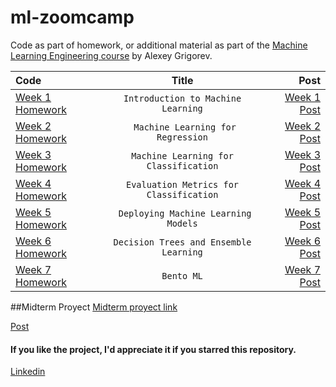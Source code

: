 # ml-zoomcamp

Code as part of homework, or additional material as part of the [Machine Learning Engineering course](https://github.com/alexeygrigorev/mlbookcamp-code/tree/master/course-zoomcamp) by Alexey Grigorev.

| Code                                                                                         |                  Title                  |                                                                                     Post |
| :------------------------------------------------------------------------------------------- | :-------------------------------------: | ---------------------------------------------------------------------------------------: |
| [Week 1 Homework](https://github.com/alejomaar/Machine-Learning-Zoomcamp/tree/main/Week%201) |   `Introduction to Machine Learning`    | [Week 1 Post](https://www.linkedin.com/feed/update/urn:li:activity:6991631483010482176/) |
| [Week 2 Homework](https://github.com/alejomaar/Machine-Learning-Zoomcamp/tree/main/Week%202) |   ` Machine Learning for Regression`    | [Week 2 Post](https://www.linkedin.com/feed/update/urn:li:activity:6991631483010482176/) |
| [Week 3 Homework](https://github.com/alejomaar/Machine-Learning-Zoomcamp/tree/main/Week%203) |  `Machine Learning for Classification`  | [Week 3 Post](https://www.linkedin.com/feed/update/urn:li:activity:6991631483010482176/) |
| [Week 4 Homework](https://github.com/alejomaar/Machine-Learning-Zoomcamp/tree/main/Week%204) | `Evaluation Metrics for Classification` | [Week 4 Post](https://www.linkedin.com/feed/update/urn:li:activity:6991631483010482176/) |
| [Week 5 Homework](https://github.com/alejomaar/Machine-Learning-Zoomcamp/tree/main/Week%205) |  ` Deploying Machine Learning Models`   | [Week 5 Post](https://www.linkedin.com/feed/update/urn:li:activity:6991631483010482176/) |
| [Week 6 Homework](https://github.com/alejomaar/Machine-Learning-Zoomcamp/tree/main/Week%206) | `Decision Trees and Ensemble Learning`  | [Week 6 Post](https://www.linkedin.com/feed/update/urn:li:activity:6991631483010482176/) |
| [Week 7 Homework](https://github.com/alejomaar/Machine-Learning-Zoomcamp/tree/main/Week%207) |               `Bento ML`                | [Week 7 Post](https://www.linkedin.com/feed/update/urn:li:activity:6991631483010482176/) |

##Midterm Proyect
[Midterm proyect link](https://github.com/alejomaar/Machine-Learning-Zoomcamp/tree/main/Midterm_proyect)

[Post](https://www.linkedin.com/posts/manuelalejandroaponte_66daysofdata-mlzoomcamp-kaggle-activity-6994893310196600832-eWQL?utm_source=share&utm_medium=member_desktop)

#### If you like the project, I'd appreciate it if you starred this repository.

[Linkedin](https://www.linkedin.com/in/manuelalejandroaponte/)
